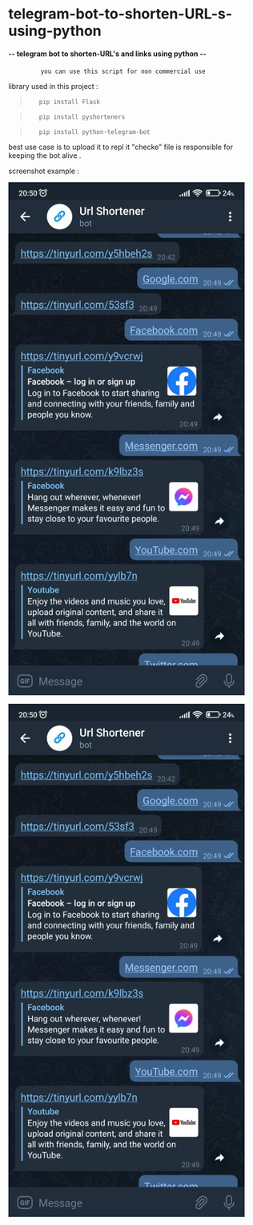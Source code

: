 # telegram-bot-to-shorten-URL-s-using-python


<h4>-- telegram bot to shorten-URL's and links using python --</h4>

             you can use this script for non commercial use 

library used in this project :

>        pip install Flask
         
>        pip install pyshorteners

>        pip install python-telegram-bot

best use case is to upload it to repl it "checke" file is responsible for keeping the bot alive .

screenshot example :

![Alt Text](https://github.com/ouassimdj/-telegram-bot-to-shorten-URL-s-using-python/blob/main/0001.jpeg)

![Alt Text](https://github.com/ouassimdj/-telegram-bot-to-shorten-URL-s-using-python/blob/main/0002.jpeg)

